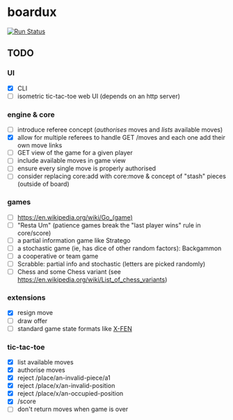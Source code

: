 # boardux

[![Run Status](https://api.shippable.com/projects/59838a9be0b1120700a41baa/badge?branch=master)](https://app.shippable.com/github/jpbochi/boardux)

## TODO

### UI

- [x] CLI
- [ ] isometric tic-tac-toe web UI (depends on an http server)

### engine & core

- [ ] introduce referee concept (_authorises_ moves and _lists_ available moves)
- [x] allow for multiple referees to handle GET /moves and each one add their own move links
- [ ] GET view of the game for a given player
- [ ] include available moves in game view
- [ ] ensure every single move is properly authorised
- [ ] consider replacing core:add with core:move & concept of "stash" pieces (outside of board)

### games

- [ ] https://en.wikipedia.org/wiki/Go_(game)
- [ ] "Resta Um" (patience games break the "last player wins" rule in core/score)
- [ ] a partial information game like Stratego
- [ ] a stochastic game (ie, has dice of other random factors): Backgammon
- [ ] a cooperative or team game
- [ ] Scrabble: partial info and stochastic (letters are picked randomly)
- [ ] Chess and some Chess variant (see https://en.wikipedia.org/wiki/List_of_chess_variants)

### extensions

- [x] resign move
- [ ] draw offer
- [ ] standard game state formats like [X-FEN](https://en.wikipedia.org/wiki/X-FEN)

### tic-tac-toe

- [x] list available moves
- [x] authorise moves
- [x] reject /place/an-invalid-piece/a1
- [x] reject /place/x/an-invalid-position
- [x] reject /place/x/an-occupied-position
- [x] /score
- [ ] don't return moves when game is over
